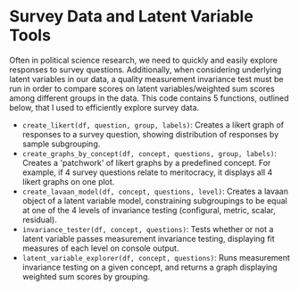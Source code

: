 # Survey Data and Latent Variable Tools

Often in political science research, we need to quickly and easily explore responses to survey questions. Additionally, when considering underlying latent variables in our data, a quality measurement invariance test must be run in order to compare scores on latent variables/weighted sum scores among different groups in the data. This code contains 5 functions, outlined below, that I used to efficiently explore survey data.
  - `create_likert(df, question, group, labels)`: Creates a likert graph of responses to a survey question, showing distribution of responses by sample subgrouping.
  - `create_graphs_by_concept(df, concept, questions, group, labels)`: Creates a 'patchwork' of likert graphs by a predefined concept. For example, if 4 survey questions relate to meritocracy, it displays all 4 likert graphs on one plot.
   - `create_lavaan_model(df, concept, questions, level)`: Creates a lavaan object of a latent variable model, constraining subgroupings to be equal at one of the 4 levels of invariance testing (configural, metric, scalar, residual).
   - `invariance_tester(df, concept, questions)`: Tests whether or not a latent variable passes measurement invariance testing, displaying fit measures of each level on console output.
   - `latent_variable_explorer(df, concept, questions)`:  Runs measurement invariance testing on a given concept, and returns a graph displaying weighted sum scores by grouping.
